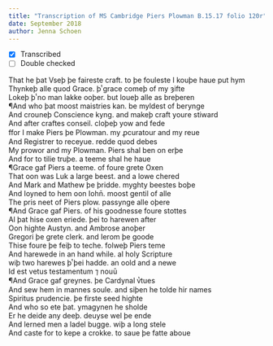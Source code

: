 ```yaml
---
title: "Transcription of MS Cambridge Piers Plowman B.15.17 folio 120r"
date: September 2018
author: Jenna Schoen
---
```

- [x] Transcribed
- [ ] Double checked

That he þat Vseþ þe faireste craft. to þe fouleste I kouþe haue put hym  
Thynkeþ alle quod Grace. þͭ grace comeþ of my ȝifte  
Lokeþ þͭ no man lakke ooþer. but loueþ alle as breþeren  
¶And who þat moost maistries kan. be myldest of berynge  
And crouneþ Conscience kyng. and makeþ craft youre stiward  
And after craftes conseil. cloþeþ yow and fede  
ffor I make Piers þe Plowman. my ꝓcuratour and my reue  
And Registrer to receyue. redde quod debes  
My prowor and my Plowman. Piers shal ben on erþe  
And for to tilie truþe. a teeme shal he haue  
¶Grace gaf Piers a teeme. of foure grete Oxen  
That oon was Luk a large beest. and a lowe chered  
And Mark and Mathew þe þridde. myghty beestes boþe  
And Ioyned to hem oon Iohn̄. moost gentil of alle  
The pris neet of Piers plow. passynge alle oþere  
¶And Grace gaf Piers. of his goodnesse foure stottes  
Al þat hise oxen eriede. þei to harewen after  
Oon highte Austyn. and Ambrose anoþer  
Gregori þe grete clerk. and Ierom þe goode  
Thise foure þe feiþ to teche. folweþ Piers teme  
And harewede in an hand while. al holy Scripture  
wiþ two harewes þͭ þei hadde. an oold and a newe  
Id est vetus testamentum ⁊ nouū  
¶And Grace gaf greynes. þe Cardynal v̔tues  
And sew hem in mannes soule. and siþen he tolde hir names  
Spiritus prudencie. þe firste seed highte  
And who so ete þat. ymagynen he sholde  
Er he deide any deeþ. deuyse wel þe ende  
And lerned men a ladel bugge. wiþ a long stele  
And caste for to kepe a crokke. to saue þe fatte aboue  
